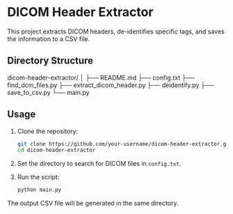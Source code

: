 # DICOM Header Extractor

This project extracts DICOM headers, de-identifies specific tags, and saves the information to a CSV file.

## Directory Structure

dicom-header-extractor/
│
├── README.md
├── config.txt
├── find_dcm_files.py
├── extract_dicom_header.py
├── deidentify.py
├── save_to_csv.py
└── main.py

## Usage

1. Clone the repository:
    ```bash
    git clone https://github.com/your-username/dicom-header-extractor.git
    cd dicom-header-extractor
    ```

2. Set the directory to search for DICOM files in `config.txt`.

3. Run the script:
    ```bash
    python main.py
    ```

The output CSV file will be generated in the same directory.
